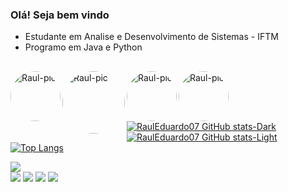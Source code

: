 ### Olá! Seja bem vindo 


- Estudante em Analise e Desenvolvimento de Sistemas - IFTM
- Programo em Java e Python

##
<div>
  <img align="left" alt="Raul-pic" height="80" style="border-radius:50px;" src="https://cdn.jsdelivr.net/gh/devicons/devicon/icons/java/java-original-wordmark.svg" />
  <img align="left" alt="Raul-pic" height="100" style="border-radius:50px;" src="https://cdn.jsdelivr.net/gh/devicons/devicon/icons/intellij/intellij-original-wordmark.svg" />
  <img align="left" alt="Raul-pic" height="80" style="border-radius:50px;"src="https://cdn.jsdelivr.net/gh/devicons/devicon/icons/python/python-original-wordmark.svg" />
  <img align="left" alt="Raul-pic" height="80" style="border-radius:50px;"src="https://cdn.jsdelivr.net/gh/devicons/devicon/icons/pycharm/pycharm-original-wordmark.svg" />
</div>                    

[![RaulEduardo07 GitHub stats-Dark](https://github-readme-stats.vercel.app/api?username=RaulEduardo07&show_icons=true&theme=dark#gh-dark-mode-only)](https://github.com/RaulEduardo07/github-readme-stats#gh-dark-mode-only)[![RaulEduardo07 GitHub stats-Light](https://github-readme-stats.vercel.app/api?username=RaulEduardo07&show_icons=true&theme=default#gh-light-mode-only)](https://github.com/RaulEduardo07/github-readme-stats#gh-light-mode-only)[![Top Langs](https://github-readme-stats.vercel.app/api/top-langs/?username=RaulEduardo07&layout=compact)](https://github.com/RaulEduardo07/github-readme-stats)

<div> 
 
  <a href="https://instagram.com/raulsouzanunes" target="_blank"><img src="https://img.shields.io/badge/-Instagram-%23E4405F?style=for-the-badge&logo=instagram&logoColor=white" target="_blank"></a>	
 <a href="raulsouzanunes#1920" target="_blank"><img src="https://img.shields.io/badge/Discord-7289DA?style=for-the-badge&logo=discord&logoColor=white" target="_blank"></a> 
  <a href = "mailto:r.eduardosouza59@gmail.com"><img src="https://img.shields.io/badge/-Gmail-%23333?style=for-the-badge&logo=gmail&logoColor=white" target="_blank"></a>
  <a href="https://www.linkedin.com/in/raul-eduardo-0554b215a/" target="_blank"><img src="https://img.shields.io/badge/-LinkedIn-%230077B5?style=for-the-badge&logo=linkedin&logoColor=white" target="_blank"></a> 
  <a href="https://twitter.com/raulsouzanunes" target="_blank"><img src="https://img.shields.io/badge/-Instagram-%23E4405F?style=for-the-badge&logo=instagram&logoColor=white" target="_blank"></a>	
          
</div>
